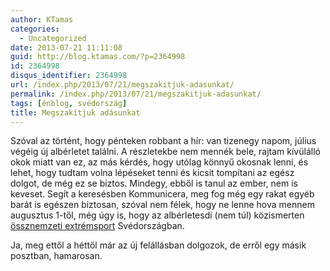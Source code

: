 ```yaml
---
author: KTamas
categories:
  - Uncategorized
date: 2013-07-21 11:11:08
guid: http://blog.ktamas.com/?p=2364998
id: 2364998
disqus_identifier: 2364998
url: /index.php/2013/07/21/megszakitjuk-adasunkat/
permalink: /index.php/2013/07/21/megszakitjuk-adasunkat/
tags: [énblog, svédország]
title: Megszakítjuk adásunkat
---
```


Szóval az történt, hogy pénteken robbant a hír: van tizenegy napom, július végéig új albérletet találni. A részletekbe nem mennék bele, rajtam kívülálló okok miatt van ez, az más kérdés, hogy utólag könnyű okosnak lenni, és lehet, hogy tudtam volna lépéseket tenni és kicsit tompítani az egész dolgot, de még ez se biztos. Mindegy, ebből is tanul az ember, nem is keveset. Segít a keresésben Kommunicera, meg fog még egy rakat egyéb barát is egészen biztosan, szóval nem félek, hogy ne lenne hova mennem augusztus 1-től, még úgy is, hogy az albérletesdi (nem túl) közismerten [össznemzeti extrémsport](http://blog.ktamas.com/index.php/2013/01/16/ktamas-svedorszagba-megy-0-resz-foleg-penz-meg-random-dolgok/) Svédországban.

Ja, meg ettől a héttől már az új felállásban dolgozok, de erről egy másik posztban, hamarosan.
